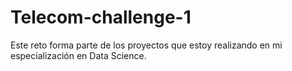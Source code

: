 # Telecom-challenge-1
Este reto forma parte de los proyectos que estoy realizando en mi especialización en Data Science.
